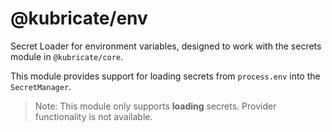 # @kubricate/env

Secret Loader for environment variables, designed to work with the secrets module in `@kubricate/core`.

This module provides support for loading secrets from `process.env` into the `SecretManager`.

> Note: This module only supports **loading** secrets. Provider functionality is not available.
